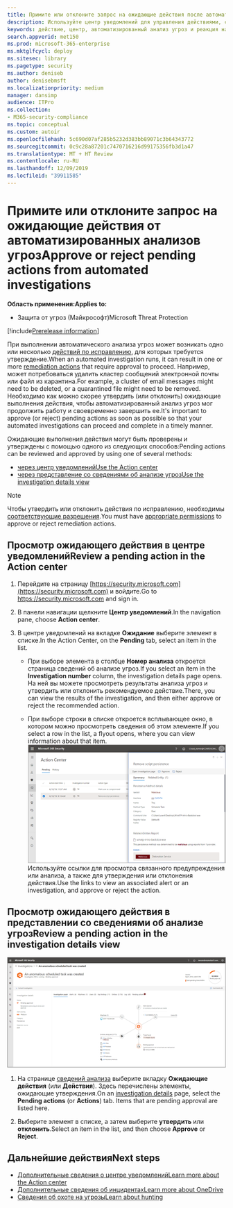 ```yaml
---
title: Примите или отклоните запрос на ожидающие действия после автоматизированного анализа угроз
description: Используйте центр уведомлений для управления действиями, связанными с автоматизированным анализом угроз и реакцией на угрозы
keywords: действие, центр, автоматизированный анализ угроз и реакция на угрозы, автоматизированный, анализ угроз, реакция на угрозы, исправление
search.appverid: met150
ms.prod: microsoft-365-enterprise
ms.mktglfcycl: deploy
ms.sitesec: library
ms.pagetype: security
ms.author: deniseb
author: denisebmsft
ms.localizationpriority: medium
manager: dansimp
audience: ITPro
ms.collection:
- M365-security-compliance
ms.topic: conceptual
ms.custom: autoir
ms.openlocfilehash: 5c690d07af285b5232d383bb89071c3b64343772
ms.sourcegitcommit: 0c9c28a87201c7470716216d99175356fb3d1a47
ms.translationtype: MT + HT Review
ms.contentlocale: ru-RU
ms.lasthandoff: 12/09/2019
ms.locfileid: "39911585"
---
```

# <a name="approve-or-reject-pending-actions-from-automated-investigations"></a><span data-ttu-id="1f70d-104">Примите или отклоните запрос на ожидающие действия от автоматизированных анализов угроз</span><span class="sxs-lookup"><span data-stu-id="1f70d-104">Approve or reject pending actions from automated investigations</span></span>

<span data-ttu-id="1f70d-105">**Область применения:**</span><span class="sxs-lookup"><span data-stu-id="1f70d-105">**Applies to:**</span></span>
- <span data-ttu-id="1f70d-106">Защита от угроз (Майкрософт)</span><span class="sxs-lookup"><span data-stu-id="1f70d-106">Microsoft Threat Protection</span></span>

[!include[Prerelease information](prerelease.md)]

<span data-ttu-id="1f70d-107">При выполнении автоматического анализа угроз может возникать одно или несколько [действий по исправлению](mtp-action-center.md#remediation-actions), для которых требуется утверждение.</span><span class="sxs-lookup"><span data-stu-id="1f70d-107">When an automated investigation runs, it can result in one or more [remediation actions](mtp-action-center.md#remediation-actions) that require approval to proceed.</span></span> <span data-ttu-id="1f70d-108">Например, может потребоваться удалить кластер сообщений электронной почты или файл из карантина.</span><span class="sxs-lookup"><span data-stu-id="1f70d-108">For example, a cluster of email messages might need to be deleted, or a quarantined file might need to be removed.</span></span> <span data-ttu-id="1f70d-109">Необходимо как можно скорее утвердить (или отклонить) ожидающие выполнения действия, чтобы автоматизированный анализ угроз мог продолжить работу и своевременно завершить ее.</span><span class="sxs-lookup"><span data-stu-id="1f70d-109">It's important to approve (or reject) pending actions as soon as possible so that your automated investigations can proceed and complete in a timely manner.</span></span> 

<span data-ttu-id="1f70d-110">Ожидающие выполнения действия могут быть проверены и утверждены с помощью одного из следующих способов:</span><span class="sxs-lookup"><span data-stu-id="1f70d-110">Pending actions can be reviewed and approved by using one of several methods:</span></span>
- [<span data-ttu-id="1f70d-111">через центр уведомлений</span><span class="sxs-lookup"><span data-stu-id="1f70d-111">Use the Action center</span></span>](#review-a-pending-action-in-the-action-center)
- [<span data-ttu-id="1f70d-112">через представление со сведениями об анализе угроз</span><span class="sxs-lookup"><span data-stu-id="1f70d-112">Use the investigation details view</span></span>](#review-a-pending-action-in-the-investigation-details-view)

> [!NOTE]
> <span data-ttu-id="1f70d-113">Чтобы утвердить или отклонить действия по исправлению, необходимы [соответствующие разрешения](mtp-action-center.md#required-permissions-for-action-center-tasks).</span><span class="sxs-lookup"><span data-stu-id="1f70d-113">You must have [appropriate permissions](mtp-action-center.md#required-permissions-for-action-center-tasks) to approve or reject remediation actions.</span></span>

## <a name="review-a-pending-action-in-the-action-center"></a><span data-ttu-id="1f70d-114">Просмотр ожидающего действия в центре уведомлений</span><span class="sxs-lookup"><span data-stu-id="1f70d-114">Review a pending action in the Action center</span></span>

1. <span data-ttu-id="1f70d-115">Перейдите на страницу [https://security.microsoft.com](https://security.microsoft.com) и войдите.</span><span class="sxs-lookup"><span data-stu-id="1f70d-115">Go to https://security.microsoft.com and sign in.</span></span> 

2. <span data-ttu-id="1f70d-116">В панели навигации щелкните **Центр уведомлений**.</span><span class="sxs-lookup"><span data-stu-id="1f70d-116">In the navigation pane, choose **Action center**.</span></span> 

3. <span data-ttu-id="1f70d-117">В центре уведомлений на вкладке **Ожидание** выберите элемент в списке.</span><span class="sxs-lookup"><span data-stu-id="1f70d-117">In the Action Center, on the **Pending** tab, select an item in the list.</span></span> 

    - <span data-ttu-id="1f70d-118">При выборе элемента в столбце **Номер анализа** откроется страница сведений об анализе угроз.</span><span class="sxs-lookup"><span data-stu-id="1f70d-118">If you select an item in the **Investigation number** column, the investigation details page opens.</span></span> <span data-ttu-id="1f70d-119">На ней вы можете просмотреть результаты анализа угроз и утвердить или отклонить рекомендуемое действие.</span><span class="sxs-lookup"><span data-stu-id="1f70d-119">There, you can view the results of the investigation, and then either approve or reject the recommended action.</span></span>
 
    - <span data-ttu-id="1f70d-120">При выборе строки в списке откроется всплывающее окно, в котором можно просмотреть сведения об этом элементе.</span><span class="sxs-lookup"><span data-stu-id="1f70d-120">If you select a row in the list, a flyout opens, where you can view information about that item.</span></span> <br/>![Утверждение или отклонение действия](../images/air-actioncenter-itemselected.png)<br/><span data-ttu-id="1f70d-122">Используйте ссылки для просмотра связанного предупреждения или анализа, а также для утверждения или отклонения действия.</span><span class="sxs-lookup"><span data-stu-id="1f70d-122">Use the links to view an associated alert or an investigation, and approve or reject the action.</span></span>

## <a name="review-a-pending-action-in-the-investigation-details-view"></a><span data-ttu-id="1f70d-123">Просмотр ожидающего действия в представлении со сведениями об анализе угроз</span><span class="sxs-lookup"><span data-stu-id="1f70d-123">Review a pending action in the investigation details view</span></span>

![Сведения об анализе](../images/mtp-air-investdetails.png)

1. <span data-ttu-id="1f70d-125">На странице [сведений анализа](mtp-autoir-results.md) выберите вкладку **Ожидающие действия** (или **Действия**). Здесь перечислены элементы, ожидающие утверждения.</span><span class="sxs-lookup"><span data-stu-id="1f70d-125">On an [investigation details](mtp-autoir-results.md) page, select the **Pending actions** (or **Actions**) tab. Items that are pending approval are listed here.</span></span>

2. <span data-ttu-id="1f70d-126">Выберите элемент в списке, а затем выберите **утвердить** или **отклонить**.</span><span class="sxs-lookup"><span data-stu-id="1f70d-126">Select an item in the list, and then choose **Approve** or **Reject**.</span></span>

## <a name="next-steps"></a><span data-ttu-id="1f70d-127">Дальнейшие действия</span><span class="sxs-lookup"><span data-stu-id="1f70d-127">Next steps</span></span>

- [<span data-ttu-id="1f70d-128">Дополнительные сведения о центре уведомлений</span><span class="sxs-lookup"><span data-stu-id="1f70d-128">Learn more about the Action center</span></span>](mtp-action-center.md)
- [<span data-ttu-id="1f70d-129">Дополнительные сведения об инцидентах</span><span class="sxs-lookup"><span data-stu-id="1f70d-129">Learn more about OneDrive</span></span>](incidents-overview.md)
- [<span data-ttu-id="1f70d-130">Сведения об охоте на угрозы</span><span class="sxs-lookup"><span data-stu-id="1f70d-130">Learn about hunting</span></span>](advanced-hunting-overview.md)
